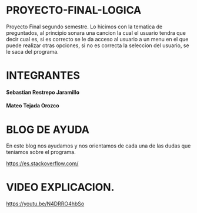 # PROYECTO-FINAL-LOGICA
Proyecto Final segundo semestre.
Lo hicimos con la tematica de preguntados, al principio sonara una cancion la cual el usuario tendra que decir cual es, si es correcto se le da acceso al usuario a un menu en el que puede realizar otras opciones, si no es correcta la seleccion del usuario, se le saca del programa.

# INTEGRANTES
#### Sebastian Restrepo Jaramillo
#### Mateo Tejada Orozco

# BLOG DE AYUDA
En este blog nos ayudamos y nos orientamos de cada una de las dudas que teniamos sobre el programa.

https://es.stackoverflow.com/

# VIDEO EXPLICACION.

https://youtu.be/N4DRRO4hbSo
